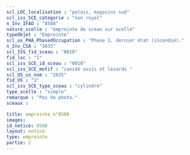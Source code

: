 ```yaml
---
scl_LOC_localisation : "palais, magasins sud"
scl_iss_SCE_categorie : "non royal"
n_Inv_IFAO : "8508"
nature_scelle : "empreinte de sceau sur scellé"
typeObjet : "Empreinte"
scl_us_PHA_PhasedOccupation : "Phase 1, dernier état (incendié)."
n_Inv_CSA : "3033"
scl_ISS_fid_sceau : "0010"
fid_loc : "1"
scl_iss_SCE_id_sceau : "0010"
scl_iss_SCE_motif : "canidé assis et lézards "
scl_US_us_nom : "2635"
fid_US : "3"
scl_iss_SCE_type_sceau : "cylindre"
type_scelle : "simple"
remarque : "Pas de photo."
sceaux :

title: empreinte n°8508
images: 
id_notice: 8508
layout: notice
type: empreinte
partie: 2
---
```

